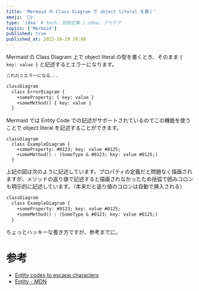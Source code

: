 ```yaml
---
title: 'Mermaid の Class Diagram で object literal を書く'
emoji: '🧜‍♀️‍'
type: 'idea' # tech: 技術記事 / idea: アイデア
topics: ['Mermaid']
published: true
published_at: 2022-10-29 20:00
---
```


Mermaid の Class Diagram 上で object literal の型を書くとき、そのまま `{ key: value }` と記述するとエラーになります。

```txt
これだとエラーになる...

classDiagram
  class ErrorDiagram {
    +someProperty: { key: value }
    +someMethod() { key: value }
  }
```

Mermaid では Entity Code での記述がサポートされているのでこの機能を使うことで object literal を記述することができます。

```mermaid
classDiagram
  class ExampleDiagram {
    +someProperty: #0123; key: value #0125;
    +someMethod() : (SomeType & #0123; key: value #0125;)
  }
```

上記の図は次のように記述しています。プロパティの定義だと問題なく描画されますが、メソッドの返り値で記述すると描画されなかったため括弧で囲みコロンも明示的に記述しています。（本来だと返り値のコロンは自動で挿入される）

```txt
classDiagram
  class ExampleDiagram {
    +someProperty: #0123; key: value #0125;
    +someMethod() : (SomeType & #0123; key: value #0125;)
  }
```

ちょっとハッキーな書き方ですが、参考までに。

# 参考

- [Entity codes to escape characters](https://mermaid-js.github.io/mermaid/#/sequenceDiagram?id=entity-codes-to-escape-characters)
- [Entity - MDN](https://developer.mozilla.org/ja/docs/Glossary/Entity)
